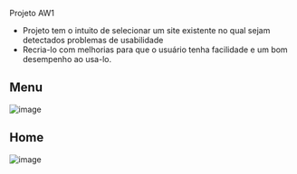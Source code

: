 Projeto AW1

- Projeto tem o intuito de selecionar um site existente no qual sejam detectados problemas de usabilidade
- Recria-lo com melhorias para que o usuário tenha facilidade e um bom desempenho ao usa-lo.

## Menu
![image](https://user-images.githubusercontent.com/83267524/129073900-18667b18-ab11-41f3-862f-54fa3e4a2105.png)

## Home
![image](https://user-images.githubusercontent.com/83267524/129074110-5da21cd2-0156-4b46-a45b-b4b45ef4f37a.png)


